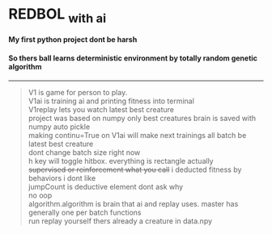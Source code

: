 # **REDBOL** <sub>with ai
#### **My first python project dont be harsh**
#### So thers ball learns deterministic environment by totally random genetic algorithm
---
>V1 is game for person to play.<br>
>V1ai is training ai and printing fitness into terminal<br>
>V1replay lets you watch latest best creature<br>
>project was based on numpy only best creatures brain is saved with numpy auto pickle<br>
>making continu=True on V1ai will make next trainings all batch be latest best creature<br>
>dont change batch size right now<br>
>h key will toggle hitbox. everything is rectangle actually<br>
> ~~supervised or reinforcement what you call~~ i deducted fitness by behaviors i dont like<br>
>jumpCount is deductive element dont ask why<br>
>no oop<br>
>algorithm.algorithm is brain that ai and replay uses. master has generally one per batch functions<br>
run replay yourself thers already a creature in data.npy
